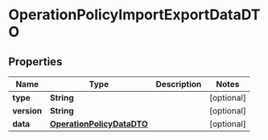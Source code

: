 

# OperationPolicyImportExportDataDTO

## Properties

Name | Type | Description | Notes
------------ | ------------- | ------------- | -------------
**type** | **String** |  |  [optional]
**version** | **String** |  |  [optional]
**data** | [**OperationPolicyDataDTO**](OperationPolicyDataDTO.md) |  |  [optional]



